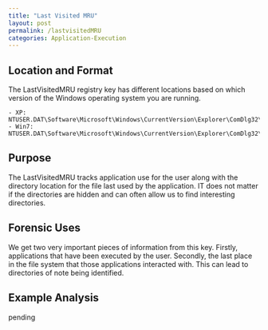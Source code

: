 ```yaml
---
title: "Last Visited MRU"
layout: post
permalink: /lastvisitedMRU
categories: Application-Execution
---
```

## Location and Format

The LastVisitedMRU registry key has different locations based on which version of the  Windows operating system you are running.

    - XP: NTUSER.DAT\Software\Microsoft\Windows\CurrentVersion\Explorer\ComDlg32\LastVisitedMRU
    - Win7: NTUSER.DAT\Software\Microsoft\Windows\CurrentVersion\Explorer\ComDlg32\LastVisitedPidMRU

## Purpose

The LastVisitedMRU tracks application use for the user along with the directory location for the file last used by the application. IT does not matter if the directories are hidden and can often allow us to find interesting directories.

## Forensic Uses

We get two very important pieces of information from this key. Firstly, applications that have been executed by the user. Secondly, the last place in the file system that those applications interacted with. This can lead to directories of note being identified.

## Example Analysis

pending
